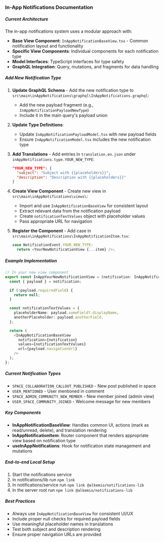 ### In-App Notifications Documentation

##### Current Architecture

The in-app notifications system uses a modular approach with:

- **Base View Component**: `InAppNotificationBaseView.tsx` - Common notification layout and functionality
- **Specific View Components**: Individual components for each notification type
- **Model Interfaces**: TypeScript interfaces for type safety
- **GraphQL Integration**: Query, mutations, and fragments for data handling

##### Add New Notification Type

1. **Update GraphQL Schema** - Add the new notification type to `src\main\inAppNotifications\graphql\InAppNotifications.graphql`:
   - Add the new payload fragment (e.g., `InAppNotificationPayloadNewType`)
   - Include it in the main query's payload union

2. **Update Type Definitions**:
   - Update `InAppNotificationPayloadModel.tsx` with new payload fields
   - Ensure `InAppNotificationModel.tsx` includes the new notification type

3. **Add Translations** - Add entries in `translation.en.json` under `inAppNotifications.type.YOUR_NEW_TYPE`:

   ```json
   "YOUR_NEW_TYPE": {
     "subject": "Subject with {{placeholders}}",
     "description": "Description with {{placeholders}}"
   }
   ```

4. **Create View Component** - Create new view in `src\main\inAppNotifications\views\`:
   - Import and use `InAppNotificationBaseView` for consistent layout
   - Extract relevant data from the notification payload
   - Create `notificationTextValues` object with placeholder values
   - Pass appropriate URL for navigation

5. **Register the Component** - Add case in `src\main\inAppNotifications\InAppNotificationItem.tsx`:
   ```typescript
   case NotificationEvent.YOUR_NEW_TYPE:
     return <YourNewNotificationView {...item} />;
   ```

##### Example Implementation

```typescript
// In your new view component
export const InAppYourNewNotificationView = (notification: InAppNotificationModel) => {
  const { payload } = notification;

  if (!payload.requiredField) {
    return null;
  }

  const notificationTextValues = {
    placeholderName: payload.someField?.displayName,
    anotherPlaceholder: payload.anotherField,
  };

  return (
    <InAppNotificationBaseView
      notification={notification}
      values={notificationTextValues}
      url={payload.navigationUrl}
    />
  );
};
```

##### Current Notification Types

- `SPACE_COLLABORATION_CALLOUT_PUBLISHED` - New post published in space
- `USER_MENTIONED` - User mentioned in comment
- `SPACE_ADMIN_COMMUNITY_NEW_MEMBER` - New member joined (admin view)
- `USER_SPACE_COMMUNITY_JOINED` - Welcome message for new members

##### Key Components

- **InAppNotificationBaseView**: Handles common UI, actions (mark as read/unread, delete), and translation rendering
- **InAppNotificationItem**: Router component that renders appropriate view based on notification type
- **useInAppNotifications**: Hook for notification state management and mutations

##### End-to-end Local Setup

1. Start the notifications service
2. In notifications/lib run `npm link`
3. In notifications/service run `npm link @alkemio/notifications-lib`
4. In the server root run `npm link @alkemio/notifications-lib`

##### Best Practices

- Always use `InAppNotificationBaseView` for consistent UI/UX
- Include proper null checks for required payload fields
- Use meaningful placeholder names in translations
- Test both subject and description rendering
- Ensure proper navigation URLs are provided
